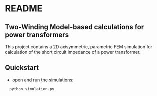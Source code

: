 # README

## Two-Winding Model-based calculations for power transformers

This project contains a 2D axisymmetric, parametric FEM simulation for calculation of the short circuit impedance of a
power transformer.

## Quickstart

- open and run the simulations:

```
  python simulation.py
```
